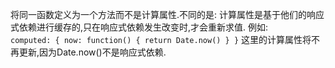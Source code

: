 将同一函数定义为一个方法而不是计算属性.不同的是:
    计算属性是基于他们的响应式依赖进行缓存的,只在响应式依赖发生改变时,才会重新求值.
    例如:  
    ```
    computed: {
        now: function() {
            return Date.now()
        }
    }
    ```
    这里的计算属性将不再更新,因为Date.now()不是响应式依赖.
    